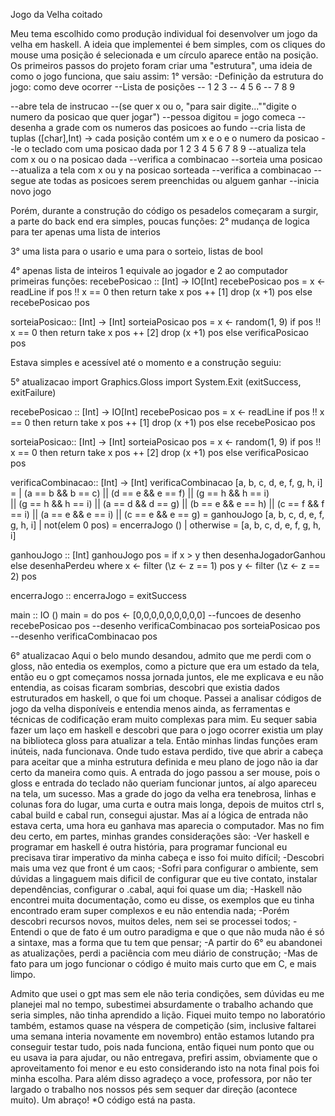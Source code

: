 Jogo da Velha coitado

Meu tema escolhido como produção individual foi desenvolver um jogo da velha em haskell.
A ideia que implementei é bem simples, com os cliques do mouse uma posição é selecionada e um círculo aparece então na posição.
Os primeiros passos do projeto foram criar uma "estrutura", uma ideia de como o jogo funciona, que saiu assim:
1° versão:
-Definição da estrutura do jogo: como deve ocorrer
--Lista de posições
--  1  2  3
--  4  5  6
--  7  8  9

--abre tela de instrucao
--(se quer x ou o, "para sair digite...""digite o numero da posicao que quer jogar")
--pessoa digitou = jogo comeca
--desenha a grade com os numeros das posicoes ao fundo
--cria lista de tuplas ([char],Int) -> cada posição contém um x e o e o numero da posicao
--le o teclado com uma posicao dada por 1 2 3 4 5 6 7 8 9
--atualiza tela com x ou o na posicao dada
--verifica a combinacao
--sorteia uma posicao
--atualiza a tela com x ou y na posicao sorteada
--verifica a combinacao
--segue ate todas as posicoes serem preenchidas ou alguem ganhar
--inicia novo jogo

Porém, durante a construção do código os pesadelos começaram a surgir, a parte do back end era simples, poucas funções:
2° mudança de logica para ter apenas uma lista de interios

3° uma lista para o usario e uma para o sorteio, listas de bool

4° apenas lista de inteiros 1 equivale ao jogador e 2 ao computador
primeiras funções:
recebePosicao :: [Int] -> IO[Int]
recebePosicao pos = x <- readLine
if pos !! x == 0
then return take x pos ++ [1] drop (x +1) pos
else recebePosicao pos


sorteiaPosicao:: [Int] -> [Int]
sorteiaPosicao pos = x <- random(1, 9)
if pos !! x == 0
then return take x pos ++ [2] drop (x +1) pos
else verificaPosicao pos

Estava simples e acessível até o momento e a construção seguiu:

5° atualizacao
import Graphics.Gloss
import System.Exit (exitSuccess, exitFailure)


recebePosicao :: [Int] -> IO[Int]
recebePosicao pos = x <- readLine
if pos !! x == 0
then return take x pos ++ [1] drop (x +1) pos
else recebePosicao pos


sorteiaPosicao:: [Int] -> [Int]
sorteiaPosicao pos = x <- random(1, 9)
if pos !! x == 0
then return take x pos ++ [2] drop (x +1) pos
else verificaPosicao pos

verificaCombinacao:: [Int] -> [Int]
verificaCombinacao [a, b, c, d, e, f, g, h, i] = 
| (a == b && b == c)  || (d == e && e == f)  || (g == h && h == i)   
|| (g == h && h == i) || (a == d && d == g)  || (b == e && e == h) 
|| (c == f && f == i) || (a == e && e == i)  || (c == e && e == g)
= ganhouJogo [a, b, c, d, e, f, g, h, i]
| not(elem 0 pos) = encerraJogo ()
| otherwise = [a, b, c, d, e, f, g, h, i]

ganhouJogo :: [Int]
ganhouJogo pos = if x > y then desenhaJogadorGanhou else desenhaPerdeu
where x <- filter (\z <- z == 1) pos
      y <- filter (\z <- z == 2) pos

encerraJogo :: 
encerraJogo = exitSuccess


main :: IO ()
main = do
    pos <- [0,0,0,0,0,0,0,0,0]
    --funcoes de desenho
    recebePosicao pos
    --desenho
    verificaCombinacao pos
    sorteiaPosicao pos
    --desenho
    verificaCombinacao pos

6° atualizacao
Aqui o belo mundo desandou, admito que me perdi com o gloss, não entedia os exemplos, como a picture que era um estado da tela, então eu o gpt começamos nossa jornada juntos, ele me explicava e eu não entendia, as coisas ficaram sombrias, descobri que existia dados estruturados em haskell, o que foi um choque. Passei a analisar códigos de jogo da velha disponíveis e entendia menos ainda, as ferramentas e técnicas de codificação eram muito complexas para mim. Eu sequer sabia fazer um laço em haskell e descobri que para o jogo ocorrer existia um play na biblioteca gloss para atualizar a tela. Então minhas lindas funções eram inúteis, nada funcionava. 
Onde tudo estava perdido, tive que abrir a cabeça para aceitar que a minha estrutura definida e meu plano de jogo não ia dar certo da maneira como quis.
A entrada do jogo passou a ser mouse, pois o gloss e entrada do teclado não queriam funcionar juntos, aí algo apareceu na tela, um sucesso. Mas a grade do jogo da velha era tenebrosa, linhas e colunas fora do lugar, uma curta e outra mais longa, depois de muitos ctrl s, cabal build e cabal run, consegui ajustar. Mas aí a lógica de entrada não estava certa, uma hora eu ganhava mas aparecia o computador.
Mas no fim deu certo, em partes, minhas grandes considerações são:
-Ver haskell e programar em haskell é outra história, para programar funcional eu precisava tirar imperativo da minha cabeça e isso foi muito difícil;
-Descobri mais uma vez que front é um caos;
-Sofri para configurar o ambiente, sem dúvidas a lingaguem mais dificil de configurar que eu tive contato, instalar dependências, configurar o .cabal, aqui foi quase um dia;
-Haskell não encontrei muita documentação, como eu disse, os exemplos que eu tinha encontrado eram super complexos e eu não entendia nada;
-Porém descobri recursos novos, muitos deles, nem sei se processei todos;
-Entendi o que de fato é um outro paradigma e que o que não muda não é só a sintaxe, mas a forma que tu tem que pensar;
-A partir do 6° eu abandonei as atualizações, perdi a paciência com meu diário de construção;
-Mas de fato para um jogo funcionar o código é muito mais curto que em C, e mais limpo.

Admito que usei o gpt mas sem ele não teria condições, sem dúvidas eu me planejei mal no tempo, subestimei absurdamente o trabalho achando que seria simples, não tinha aprendido a lição. Fiquei muito tempo no laboratório também, estamos quase na véspera de competição (sim, inclusive faltarei uma semana interia novamente em novembro) então estamos lutando pra conseguir testar tudo, pois nada funciona, então fiquei num ponto que ou eu usava ia para ajudar, ou não entregava, prefiri assim, obviamente que o aproveitamento foi menor e eu esto considerando isto na nota final pois foi minha escolha.
Para além disso agradeço a voce, professora, por não ter largado o trabalho nos nossos pés sem sequer dar direção (acontece muito). Um abraço!
*O código está na pasta.

